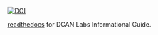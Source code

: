 [![DOI](https://zenodo.org/badge/DOI/10.5281/zenodo.8161443.svg)](https://doi.org/10.5281/zenodo.8161443)

[readthedocs](https://dcan-labs-informational-guide.readthedocs.io/) for DCAN Labs Informational Guide.
